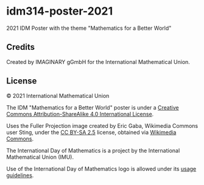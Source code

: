 # idm314-poster-2021
2021 IDM Poster with the theme "Mathematics for a Better World"

## Credits

Created by IMAGINARY gGmbH for the International Mathematical Union.

## License

© 2021 International Mathematical Union

The IDM "Mathematics for a Better World" poster is under a 
[Creative Commons Attribution-ShareAlike 4.0 International License](https://creativecommons.org/licenses/by-sa/4.0/legalcode).

Uses the Fuller Projection image created by Eric Gaba, Wikimedia Commons user Sting, under the
[CC BY-SA 2.5](https://creativecommons.org/licenses/by-sa/2.) license, obtained 
via [Wikimedia Commons](https://upload.wikimedia.org/wikipedia/commons/e/e3/Fuller_projection.svg).

The International Day of  Mathematics is a project by the International Mathematical Union (IMU).

Use of the International Day of Mathematics logo is allowed under its 
[usage guidelines](https://www.idm314.org/resources/logos/idm-logo-guidelines.pdf).
